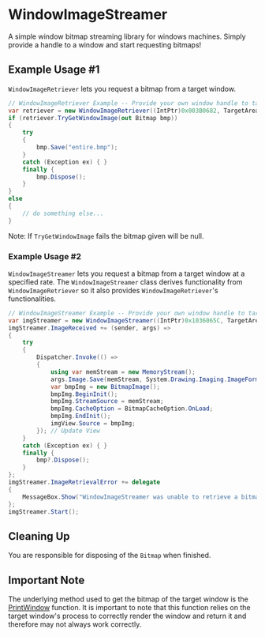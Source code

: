 # WindowImageStreamer

A simple window bitmap streaming library for windows machines. Simply provide a handle to a window and start requesting bitmaps!

## Example Usage #1

`WindowImageRetriever` lets you request a bitmap from a target window.

```cs
// WindowImageRetriever Example -- Provide your own window handle to target
var retriever = new WindowImageRetriever((IntPtr)0x003B0682, TargetArea.EntireWindow);
if (retriever.TryGetWindowImage(out Bitmap bmp))
{
    try
    {
        bmp.Save("entire.bmp");
    }
    catch (Exception ex) { }
    finally {
        bmp.Dispose();
    }
}
else
{
    // do something else...
}
```

Note: If `TryGetWindowImage` fails the bitmap given will be null.

### Example Usage #2

`WindowImageStreamer` lets you request a bitmap from a target window at a specified rate. The `WindowImageStreamer` class derives functionality from `WindowImageRetriever` so it also provides `WindowImageRetriever`'s functionalities.

```cs
// WindowImageStreamer Example -- Provide your own window handle to target
var imgStreamer = new WindowImageStreamer((IntPtr)0x1036065C, TargetArea.OnlyClientArea, 500);
imgStreamer.ImageReceived += (sender, args) =>
{
    try
    {
        Dispatcher.Invoke(() =>
        {
            using var memStream = new MemoryStream();
            args.Image.Save(memStream, System.Drawing.Imaging.ImageFormat.Bmp);
            var bmpImg = new BitmapImage();
            bmpImg.BeginInit();
            bmpImg.StreamSource = memStream;
            bmpImg.CacheOption = BitmapCacheOption.OnLoad;
            bmpImg.EndInit();
            imgView.Source = bmpImg;
        }); // Update View
    }
    catch (Exception ex) { }
    finally {
        bmp?.Dispose();
    }
};
imgStreamer.ImageRetrievalError += delegate
{
    MessageBox.Show("WindowImageStreamer was unable to retrieve a bitmap from the target window.");
};
imgStreamer.Start();
```

## Cleaning Up
You are responsible for disposing of the `Bitmap` when finished.

## Important Note
The underlying method used to get the bitmap of the target window is the <a href="https://docs.microsoft.com/en-us/windows/win32/api/winuser/nf-winuser-printwindow">PrintWindow</a> function. It is important to note that this function relies on the target window's process to correctly render the window and return it and therefore may not always work correctly.
